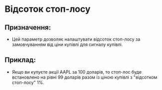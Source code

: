 # **Відсоток стоп-лосу**

## Призначення:

- Цей параметр дозволяє налаштувати відсоток стоп-лосу за замовчуванням від ціни купівлі для сигналу купівлі.

## Приклад:

- Якщо ви купуєте акції AAPL за 100 доларів, то стоп-лос буде встановлено на рівні 99 доларів разом із ціною купівлі з "відсотком стоп-лосу" 1%.


